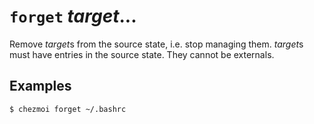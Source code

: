 # `forget` *target*...

Remove *target*s from the source state, i.e. stop managing them. *target*s must
have entries in the source state. They cannot be externals.

## Examples

```console
$ chezmoi forget ~/.bashrc
```
